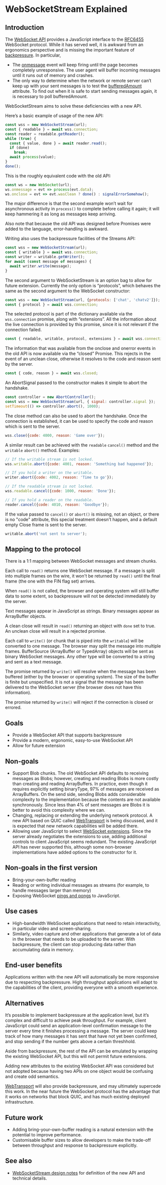 # WebSocketStream Explained


## Introduction

The [WebSocket API](https://html.spec.whatwg.org/multipage/web-sockets.html)
provides a JavaScript interface to the
[RFC6455](https://tools.ietf.org/html/rfc6455) WebSocket protocol. While it has
served well, it is awkward from an ergonomics perspective and is missing the
important feature of
[backpressure](https://streams.spec.whatwg.org/#backpressure). In particular,

* The
  [onmessage](https://html.spec.whatwg.org/multipage/web-sockets.html#handler-websocket-onmessage)
  event will keep firing until the page becomes completely unresponsive. The
  user agent will buffer incoming messages until it runs out of memory and
  crashes.
* The only way to determine when the network or remote server can’t keep up
  with your sent messages is to test the
  [bufferedAmount](https://html.spec.whatwg.org/multipage/web-sockets.html#dom-websocket-bufferedamount)
  attribute. To find out when it is safe to start sending messages again, it is
  necessary to poll bufferedAmount.

WebSocketStream aims to solve these deficiencies with a new API.

Here’s a basic example of usage of the new API:

```javascript
const wss = new WebSocketStream(url);
const { readable } = await wss.connection;
const reader = readable.getReader();
while (true) {
  const { value, done } = await reader.read();
  if (done)
    break;
  await process(value);
}
done();
```

This is the roughly equivalent code with the old API:

```javascript
const ws = new WebSocket(url);
ws.onmessage = evt => process(evt.data);
ws.onclose = evt => evt.wasClean ? done() : signalErrorSomehow();
```

The major difference is that the second example won’t wait for asynchronous
activity in `process()` to complete before calling it again; it will keep
hammering it as long as messages keep arriving.

Also note that because the old API was designed before Promises were added to
the language, error-handling is awkward.

Writing also uses the backpressure facilities of the Streams API:

```javascript
const wss = new WebSocketStream(url);
const { writable } = await wss.connection;
const writer = writable.getWriter();
for await (const message of messages) {
  await writer.write(message);
}
```

The second argument to WebSocketStream is an option bag to allow for future
extension. Currently the only option is “protocols”, which behaves the same as
the second argument to the WebSocket constructor:

```javascript
const wss = new WebSocketStream(url, {protocols: ['chat', 'chatv2']});
const { protocol } = await wss.connection;
```

The selected protocol is part of the dictionary available via the
`wss.connection` promise, along with “extensions”. All the information about
the live connection is provided by this promise, since it is not relevant if the
connection failed.

```javascript
const { readable, writable, protocol, extensions } = await wss.connection;
```

The information that was available from the onclose and onerror events in the
old API is now available via the “closed” Promise. This rejects in the event
of an unclean close, otherwise it resolves to the code and reason sent by the
server.

```javascript
const { code, reason } = await wss.closed;
```

An AbortSignal passed to the constructor makes it simple to abort the handshake.

```javascript
const controller = new AbortController();
const wss = new WebSocketStream(url, { signal: controller.signal });
setTimeout(() => controller.abort(), 1000);
```

The close method can also be used to abort the handshake. Once the connection is
established, it can be used to specify the code and reason which is sent to the
server.

```javascript
wss.close({code: 4000, reason: 'Game over'});
```

A similar result can be achieved with the `readable` `cancel()` method and the
`writable` `abort()` method. Examples:

```javascript
// If the writable stream is not locked.
wss.writable.abort({code: 4001, reason: 'Something bad happened'});

// If you hold a writer on the writable.
writer.abort({code: 4002, reason: 'Time to go'});

// If the readable stream is not locked.
wss.readable.cancel({code: 1000, reason: 'Done'});

// If you hold a reader on the readable.
reader.cancel({code: 4010, reason: 'Goodbye'});
```

If the value passed to `cancel()` or `abort()` is missing, not an object, or
there is no "code" attribute, this special treatment doesn't happen, and a
default empty Close frame is sent to the server.

```javascript
writable.abort('not sent to server');
```

## Mapping to the protocol

There is a 1:1 mapping between WebSocket messages and stream chunks.

Each call to `read()` returns one WebSocket message. If a message is split into
multiple frames on the wire, it won't be returned by `read()` until the final
frame (the one with the FIN flag set) arrives.

When `read()` is not called, the browser and operating system will still buffer
data to some extent, so backpressure will not be detected immediately by the
server.

Text messages appear in JavaScript as strings. Binary messages appear as
ArrayBuffer objects.

A clean close will result in `read()` returning an object with `done` set to
true. An unclean close will result in a rejected promise.

Each call to `write()` (or chunk that is piped into the `writable`) will be
converted to one message. The browser may split the message into multiple
frames. BufferSource (ArrayBuffer or TypedArray) objects will be sent as binary
WebSocket messages. Any other type will be converted to a string and sent as a
text message.

The promise returned by `write()` will resolve when the message has been
buffered (either by the browser or operating system). The size of the buffer is
finite but unspecified. It is not a signal that the message has been delivered
to the WebSocket server (the browser does not have this information).

The promise returned by `write()` will reject if the connection is closed or
errored.


## Goals

* Provide a WebSocket API that supports backpressure
* Provide a modern, ergonomic, easy-to-use WebSocket API
* Allow for future extension


## Non-goals

* Support Blob chunks. The old WebSocket API defaults to receiving messages as
  Blobs; however, creating and reading Blobs is more costly than creating and
  reading ArrayBuffers. In practice, even though it requires explicitly setting
  binaryType, 97% of messages are received as ArrayBuffers. On the send side,
  sending Blobs adds considerable complexity to the implementation because the
  contents are not available synchronously. Since less than 4% of sent messages
  are Blobs it is better to avoid this complexity where we can.
* Changing, replacing or extending the underlying network protocol. A new API
  based on QUIC called
  [WebTransport](https://github.com/WICG/web-transport/blob/master/explainer.md)
  is being discussed, and it is expected that new network capabilities will be
  added there.
* Allowing user JavaScript to select [WebSocket
  extensions](https://tools.ietf.org/html/rfc6455#page-48). Since the server
  already negotiates the extensions to use, adding additional controls to client
  JavaScript seems redundant. The existing JavaScript API has never supported
  this, although some non-browser implementations have added options to the
  constructor for it.


## Non-goals in the first version

* Bring-your-own-buffer reading
* Reading or writing individual messages as streams (for example, to handle
  messages larger than memory)
* Exposing WebSocket [pings and
  pongs](https://tools.ietf.org/html/rfc6455#page-37) to JavaScript.


## Use cases

* High-bandwidth WebSocket applications that need to retain interactivity, in
  particular video and screen-sharing.
* Similarly, video capture and other applications that generate a lot of data in
  the browser that needs to be uploaded to the server. With backpressure, the
  client can stop producing data rather than accumulating data in memory.


## End-user benefits

Applications written with the new API will automatically be more responsive due
to respecting backpressure. High throughput applications will adapt to the
capabilities of the client, providing everyone with a smooth experience.


## Alternatives

It’s possible to implement backpressure at the application level, but it’s
complex and difficult to achieve peak throughput. For example, client JavaScript
could send an application-level confirmation message to the server every time it
finishes processing a message. The server could keep track of how many messages
it has sent that have not yet been confirmed, and stop sending if the number
gets above a certain threshhold.

Aside from backpressure, the rest of the API can be emulated by wrapping the
existing WebSocket API, but this will not permit future extensions.

Adding new attributes to the existing WebSocket API was considered but not
adopted because having two APIs on one object would be confusing and create odd
semantics.

[WebTransport](https://github.com/WICG/web-transport/blob/master/explainer.md)
will also provide backpressure, and may ultimately supercede this work. In the
near future the WebSocket protocol has the advantage that it works on networks
that block QUIC, and has much existing deployed infrastructure.


## Future work

* Adding bring-your-own-buffer reading is a natural extension with the potential
  to improve performance.
* Customisable buffer sizes to allow developers to make the trade-off between
  throughput and response to backpressure explicitly.


## See also

* [WebSocketStream design
    notes](https://drive.google.com/a/chromium.org/open?id=1La1ehXw76HP6n1uUeks-WJGFgAnpX2tCjKts7QFJ57Y)
    for definition of the new API and technical details.
